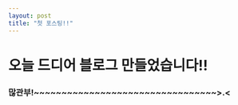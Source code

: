 ```yaml
---
layout: post
title: "첫 포스팅!!"
---
```

# 오늘 드디어 블로그 만들었습니다!!
### 많관부!~~~~~~~~~~~~~~~~~~~~~~~~~~~~~~~~~>.<
